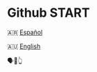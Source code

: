 # Github START

🇦🇷 [Español](/languages/esAR/README.md)

🇦🇺 [English](/languages/enUS/README.md)

🗣️💬👆
